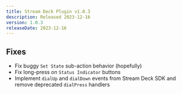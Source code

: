 ```yaml
---
title: Stream Deck Plugin v1.0.3
description: Released 2023-12-16
version: 1.0.3
releaseDate: 2023-12-16
---
```


## Fixes
- Fix buggy `Set State` sub-action behavior (hopefully)
- Fix long-press on `Status Indicator` buttons
- Implement `dialUp` and `dialDown` events from Stream Deck SDK and remove deprecated `dialPress` handlers
